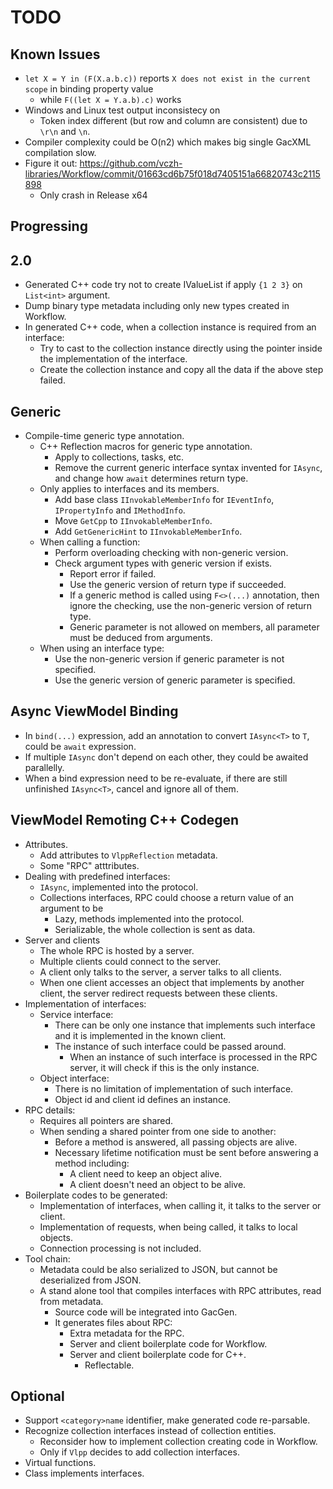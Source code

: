 # TODO

## Known Issues

- `let X = Y in (F(X.a.b.c))` reports `X does not exist in the current scope` in binding property value
  - while `F((let X = Y.a.b).c)` works
- Windows and Linux test output inconsistecy on
  - Token index different (but row and column are consistent) due to `\r\n` and `\n`.
- Compiler complexity could be O(n2) which makes big single GacXML compilation slow.
- Figure it out: https://github.com/vczh-libraries/Workflow/commit/01663cd6b75f018d7405151a66820743c2115898
  - Only crash in Release x64

## Progressing

## 2.0

- Generated C++ code try not to create IValueList if apply `{1 2 3}` on `List<int>` argument.
- Dump binary type metadata including only new types created in Workflow.
- In generated C++ code, when a collection instance is required from an interface:
  - Try to cast to the collection instance directly using the pointer inside the implementation of the interface.
  - Create the collection instance and copy all the data if the above step failed.

## Generic

- Compile-time generic type annotation.
  - C++ Reflection macros for generic type annotation.
    - Apply to collections, tasks, etc.
    - Remove the current generic interface syntax invented for `IAsync`, and change how `await` determines return type.
  - Only applies to interfaces and its members.
    - Add base class `IInvokableMemberInfo` for `IEventInfo`, `IPropertyInfo` and `IMethodInfo`.
    - Move `GetCpp` to `IInvokableMemberInfo`.
    - Add `GetGenericHint` to `IInvokableMemberInfo`.
  - When calling a function:
    - Perform overloading checking with non-generic version.
    - Check argument types with generic version if exists.
      - Report error if failed.
      - Use the generic version of return type if succeeded.
      - If a generic method is called using `F<>(...)` annotation, then ignore the checking, use the non-generic version of return type.
      - Generic parameter is not allowed on members, all parameter must be deduced from arguments.
  - When using an interface type:
    - Use the non-generic version if generic parameter is not specified.
    - Use the generic version of generic parameter is specified.

## Async ViewModel Binding

- In `bind(...)` expression, add an annotation to convert `IAsync<T>` to `T`, could be `await` expression.
- If multiple `IAsync` don't depend on each other, they could be awaited parallelly.
- When a bind expression need to be re-evaluate, if there are still unfinished `IAsync<T>`, cancel and ignore all of them.

## ViewModel Remoting C++ Codegen

- Attributes.
  - Add attributes to `VlppReflection` metadata.
  - Some "RPC" atttributes.
- Dealing with predefined interfaces:
  - `IAsync`, implemented into the protocol.
  - Collections interfaces, RPC could choose a return value of an argument to be
    - Lazy, methods implemented into the protocol.
    - Serializable, the whole collection is sent as data.
- Server and clients
  - The whole RPC is hosted by a server.
  - Multiple clients could connect to the server.
  - A client only talks to the server, a server talks to all clients.
  - When one client accesses an object that implements by another client, the server redirect requests between these clients.
- Implementation of interfaces:
  - Service interface:
    - There can be only one instance that implements such interface and it is implemented in the known client.
    - The instance of such interface could be passed around.
      - When an instance of such interface is processed in the RPC server, it will check if this is the only instance.
  - Object interface:
    - There is no limitation of implementation of such interface.
    - Object id and client id defines an instance.
- RPC details:
  - Requires all pointers are shared.
  - When sending a shared pointer from one side to another:
    - Before a method is answered, all passing objects are alive.
    - Necessary lifetime notification must be sent before answering a method including:
      - A client need to keep an object alive.
      - A client doesn't need an object to be alive.
- Boilerplate codes to be generated:
  - Implementation of interfaces, when calling it, it talks to the server or client.
  - Implementation of requests, when being called, it talks to local objects.
  - Connection processing is not included.
- Tool chain:
  - Metadata could be also serialized to JSON, but cannot be deserialized from JSON.
  - A stand alone tool that compiles interfaces with RPC attributes, read from metadata.
    - Source code will be integrated into GacGen.
    - It generates files about RPC:
      - Extra metadata for the RPC.
      - Server and client boilerplate code for Workflow.
      - Server and client boilerplate code for C++.
        - Reflectable.

## Optional

- Support `<category>name` identifier, make generated code re-parsable.
- Recognize collection interfaces instead of collection entities.
  - Reconsider how to implement collection creating code in Workflow.
  - Only if `Vlpp` decides to add collection interfaces.
- Virtual functions.
- Class implements interfaces.
